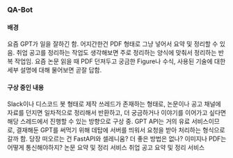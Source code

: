 ### QA-Bot
#### 배경
요즘 GPT가 일을 잘하긴 함. 어지간한건 PDF 형태로 그냥 넣어서 요약 및 정리할 수 있음.
취업 공고를 정리하는 작업도 생각해보면 주로 정리하는 양식에 맞춰서 정리하는 반복 작업임.
요즘 논문 읽을 때 PDF 던져두고 궁금한 Figure나 수식, 사용된 기술에 대한 세부 설명에 대해 물어보면 곧잘 답함.
#### 구상 중인 내용
Slack이나 디스코드 봇 형태로 제작
쓰레드가 존재하는 형태로, 논문이나 공고 채널에 자료를 던지면 일차적으로 정리해서 반환하고, 더 궁금하거나 이야기를 이어가고 싶다면 해당 스레드에서 진행할 수 있는 방향으로 구상 중.
GPT API는 거의 유료 서비스이므로, 결재해둔 GPT를 써먹기 위해 데탑에 서버를 띄워서 요청을 받아 처리하는 형식으로 갈까 함.
당장 떠오르는 건 FastAPI와 셀레니움? 더 좋은 방법은 없나?
이미지나 PDF는 어떻게 통신해야하지?
논문 요약 및 정리 서비스
취업 공고 요약 및 정리 서비스
